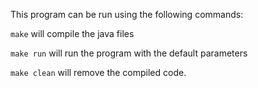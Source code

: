 This program can be run using the following commands:

`make` will compile the java files

`make run` will run the program with the default parameters

`make clean` will remove the compiled code.